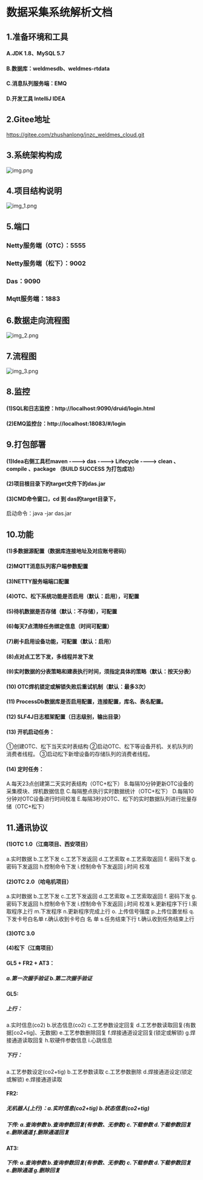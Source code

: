 # 数据采集系统解析文档

## 1.准备环境和工具

#### A.JDK 1.8、MySQL 5.7

#### B.数据库：weldmesdb、weldmes-rtdata

#### C.消息队列服务端：EMQ

#### D.开发工具 IntelliJ IDEA

## 2.Gitee地址

https://gitee.com/zhushanlong/jnzc_weldmes_cloud.git

## 3.系统架构构成

![img.png](file/img.png)

## 4.项目结构说明

![img_1.png](file/img_1.png)

## 5.端口

### Netty服务端（OTC）：5555

### Netty服务端（松下）：9002

### Das：9090

### Mqtt服务端：1883

## 6.数据走向流程图

![img_2.png](file/img_2.png)

## 7.流程图

![img_3.png](file/img_3.png)

## 8.监控

#### (1)SQL和日志监控：http://localhost:9090/druid/login.html

#### (2)EMQ监控台：http://localhost:18083/#/login

## 9.打包部署

#### (1)Idea右侧工具栏maven ----> das ----> Lifecycle ----> clean 、compile 、package （BUILD SUCCESS 为打包成功）

#### (2)项目根目录下的target文件下的das.jar

#### (3)CMD命令窗口，cd 到 das的target目录下，

启动命令：java -jar das.jar

## 10.功能

#### (1)多数据源配置（数据库连接地址及对应账号密码）

#### (2)MQTT消息队列客户端参数配置

#### (3)NETTY服务端端口配置

#### (4)OTC、松下系统功能是否启用（默认：启用），可配置

#### (5)待机数据是否存储（默认：不存储），可配置

#### (6)每天7点清除任务绑定信息（时间可配置）

#### (7)刷卡启用设备功能，可配置（默认：启用）

#### (8)点对点工艺下发，多线程并发下发

#### (9)实时数据的分表策略和建表执行时间，须指定具体的策略（默认：按天分表）

#### (10) OTC焊机锁定或解锁失败后重试机制（默认：最多3次）

#### (11) ProcessDb数据库是否启用配置，连接配置，库名、表名配置。

#### (12) SLF4J日志框架配置（日志级别，输出目录）

#### (13) 开机启动任务：

①创建OTC、松下当天实时表结构 ②启动OTC、松下等设备开机、关机队列的消费者线程。 ③启动松下新增设备的存储队列的消费者线程。

#### (14) 定时任务：

A.每天23点创建第二天实时表结构（OTC+松下） B.每隔10分钟更新OTC设备的采集模块、焊机数据信息 C.每隔整点执行实时数据统计（OTC+松下） D.每隔10分钟对OTC设备进行时间校准
E.每隔3秒对OTC、松下的实时数据队列进行批量存储（OTC+松下）

## 11.通讯协议

#### (1)OTC 1.0（江南项目、西安项目）

a.实时数据 b.工艺下发 c.工艺下发返回 d.工艺索取 e.工艺索取返回 f. 密码下发 g.密码下发返回 h.控制命令下发 i.控制命令下发返回 j.时间 校准

#### (2)OTC 2.0（哈电机项目）

a.实时数据 b.工艺下发 c.工艺下发返回 d.工艺索取 e.工艺索取返回 f. 密码下发 g.密码下发返回 h.控制命令下发 i.控制命令下发返回 j.时间 校准 k.更新程序下行 l.索取程序上行 m.下发程序 n.更新程序完成上行
o. 上传信号强度 p.上传位置坐标 q.下发卡号白名单 r.确认收到卡号白 名 单 s.任务结束下行 t.确认收到任务结束上行

#### (3)OTC 3.0

#### (4)松下（江南项目）

#### GL5 + FR2 + AT3：

##### a.第一次握手验证 b.第二次握手验证

#### GL5:

##### 上行：

a.实时信息(co2)  b.状态信息(co2)  c.工艺参数设定回复 d.工艺参数读取回复(有数据[co2+tig]、无数据)  e.工艺参数删除回复 f.焊接通道设定回复(锁定或解锁)  g.焊接通道读取回复 h.软硬件参数信息
i.心跳信息

##### 下行：

a.工艺参数设定(co2+tig)  b.工艺参数读取 c.工艺参数删除 d.焊接通道设定(锁定或解锁)  e.焊接通道读取

#### FR2:

##### 无机器人(上行)：a.实时信息(co2+tig)  b.状态信息(co2+tig)

##### 下传:  a.查询参数 b.查询参数回复(有参数、无参数)  c.下载参数 d.下载参数回复 e.删除通道 f.删除通道回复

#### AT3:

##### 下传:  a.查询参数 b.查询参数回复(有参数、无参数)  c.下载参数 d.下载参数回复 e.删除通道 g.删除回复
